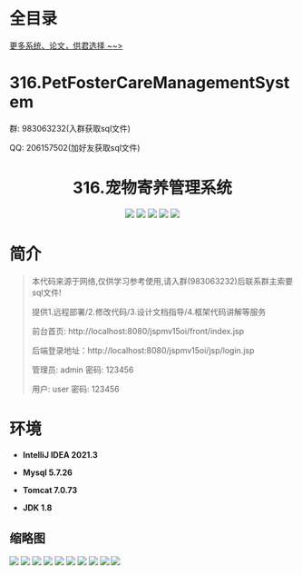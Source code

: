 # 全目录

[更多系统、论文，供君选择 ~~>](https://www.bitwise.net.cn)

# 316.PetFosterCareManagementSystem

<p>群: 983063232(入群获取sql文件)</p>
<p>QQ: 206157502(加好友获取sql文件)</p>

<p><h1 align="center">316.宠物寄养管理系统</h1></p>


<p align="center">
	<img src="https://img.shields.io/badge/jdk-1.8-orange.svg"/>
    <img src="https://img.shields.io/badge/spring-5.x-lightgrey.svg"/>
    <img src="https://img.shields.io/badge/springmvc-3.x-blue.svg"/>
    <img src="https://img.shields.io/badge/jsp-3.x-blue.svg"/>
    <img src="https://img.shields.io/badge/mybatis-5.x-yellow.svg"/>
</p>

# 简介

> 本代码来源于网络,仅供学习参考使用,请入群(983063232)后联系群主索要sql文件!
>
> 提供1.远程部署/2.修改代码/3.设计文档指导/4.框架代码讲解等服务
>
> 前台首页: http://localhost:8080/jspmv15oi/front/index.jsp
>
> 后端登录地址：http://localhost:8080/jspmv15oi/jsp/login.jsp
>
> 管理员: admin   密码: 123456
>
> 用户: user   密码: 123456
>

# 环境

- <b>IntelliJ IDEA 2021.3</b>

- <b>Mysql 5.7.26</b>

- <b>Tomcat 7.0.73</b>

- <b>JDK 1.8</b>




## 缩略图

![](https://bitwise.oss-cn-heyuan.aliyuncs.com/2024/9/10/e0431b08-9df0-4b4e-87e5-3c21e80ca139.png)
![](https://bitwise.oss-cn-heyuan.aliyuncs.com/2024/9/10/91924795-acb2-4abe-96b1-1df0979dfe9f.png)
![](https://bitwise.oss-cn-heyuan.aliyuncs.com/2024/9/10/b40e0fa9-9b8a-4349-9cc5-6633662d0667.png)
![](https://bitwise.oss-cn-heyuan.aliyuncs.com/2024/9/10/35a9906f-5554-4e20-8ed8-722a11ccf8a3.png)
![](https://bitwise.oss-cn-heyuan.aliyuncs.com/2024/9/10/0d32207b-2481-4f48-9242-7b67b8542d25.png)
![](https://bitwise.oss-cn-heyuan.aliyuncs.com/2024/9/10/fd9d248a-53fb-4ce5-9530-b0f89f6ee24e.png)
![](https://bitwise.oss-cn-heyuan.aliyuncs.com/2024/9/10/cf482708-a01e-44ca-972e-72ff06b30785.png)
![](https://bitwise.oss-cn-heyuan.aliyuncs.com/2024/9/10/6828c0d1-17b1-4d2f-9123-201ea37ed96e.png)
![](https://bitwise.oss-cn-heyuan.aliyuncs.com/2024/9/10/daf1a745-cbe9-4ea5-8b88-0f85eb563a98.png)
![](https://bitwise.oss-cn-heyuan.aliyuncs.com/2024/9/10/4379bade-617d-40e2-8448-de9daf2d2328.png)




